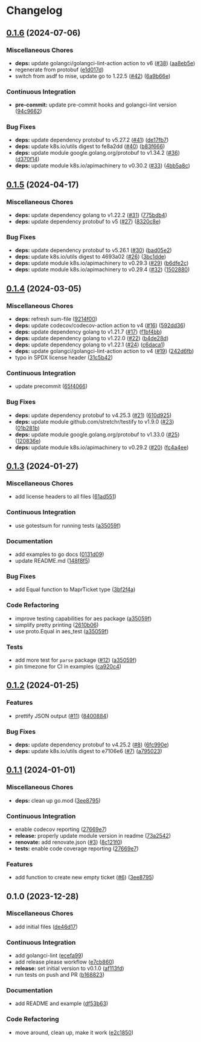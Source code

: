 # Changelog

## [0.1.6](https://github.com/nobbs/mapr-ticket-parser/compare/v0.1.5...v0.1.6) (2024-07-06)


### Miscellaneous Chores

* **deps:** update golangci/golangci-lint-action action to v6 ([#38](https://github.com/nobbs/mapr-ticket-parser/issues/38)) ([aa8eb5e](https://github.com/nobbs/mapr-ticket-parser/commit/aa8eb5e772739f9bbc473931ccb2e73c7430110f))
* regenerate from protobuf ([e1d017d](https://github.com/nobbs/mapr-ticket-parser/commit/e1d017d7ba4c72261682855f26843f992c553588))
* switch from asdf to mise, update go to 1.22.5 ([#42](https://github.com/nobbs/mapr-ticket-parser/issues/42)) ([6a9b66e](https://github.com/nobbs/mapr-ticket-parser/commit/6a9b66ef06476dba546b889c6f43c487d7162d50))


### Continuous Integration

* **pre-commit:** update pre-commit hooks and golangci-lint version ([94c9662](https://github.com/nobbs/mapr-ticket-parser/commit/94c96629a596981431b7fccbb585baa3058c965a))


### Bug Fixes

* **deps:** update dependency protobuf to v5.27.2 ([#41](https://github.com/nobbs/mapr-ticket-parser/issues/41)) ([de17fb7](https://github.com/nobbs/mapr-ticket-parser/commit/de17fb77e5d698db759d6536d4a9c57d1885de91))
* **deps:** update k8s.io/utils digest to fe8a2dd ([#40](https://github.com/nobbs/mapr-ticket-parser/issues/40)) ([b83f666](https://github.com/nobbs/mapr-ticket-parser/commit/b83f6666341642fe6945eb6452d759435d40d0e6))
* **deps:** update module google.golang.org/protobuf to v1.34.2 ([#36](https://github.com/nobbs/mapr-ticket-parser/issues/36)) ([d370f14](https://github.com/nobbs/mapr-ticket-parser/commit/d370f14394a8832f6f0d07bb3d0f3ceb48d0441f))
* **deps:** update module k8s.io/apimachinery to v0.30.2 ([#33](https://github.com/nobbs/mapr-ticket-parser/issues/33)) ([4bb5a8c](https://github.com/nobbs/mapr-ticket-parser/commit/4bb5a8c6ee90a4a61cff1ce11089b0314778881a))

## [0.1.5](https://github.com/nobbs/mapr-ticket-parser/compare/v0.1.4...v0.1.5) (2024-04-17)


### Miscellaneous Chores

* **deps:** update dependency golang to v1.22.2 ([#31](https://github.com/nobbs/mapr-ticket-parser/issues/31)) ([775bdb4](https://github.com/nobbs/mapr-ticket-parser/commit/775bdb4c433990df96736e4c6d924a507fae0d4c))
* **deps:** update dependency protobuf to v5 ([#27](https://github.com/nobbs/mapr-ticket-parser/issues/27)) ([8320c8e](https://github.com/nobbs/mapr-ticket-parser/commit/8320c8e02f5a5dfcdb3e11780446327678da1515))


### Bug Fixes

* **deps:** update dependency protobuf to v5.26.1 ([#30](https://github.com/nobbs/mapr-ticket-parser/issues/30)) ([bad05e2](https://github.com/nobbs/mapr-ticket-parser/commit/bad05e2a1b04d98a1284ac4272a52fd5d1c77162))
* **deps:** update k8s.io/utils digest to 4693a02 ([#26](https://github.com/nobbs/mapr-ticket-parser/issues/26)) ([3bc1dde](https://github.com/nobbs/mapr-ticket-parser/commit/3bc1dde8ad248f458c358429be3ac2c51e5815ba))
* **deps:** update module k8s.io/apimachinery to v0.29.3 ([#29](https://github.com/nobbs/mapr-ticket-parser/issues/29)) ([b6dfe2c](https://github.com/nobbs/mapr-ticket-parser/commit/b6dfe2c3bedf74ee4160c4bd813200b4c02df385))
* **deps:** update module k8s.io/apimachinery to v0.29.4 ([#32](https://github.com/nobbs/mapr-ticket-parser/issues/32)) ([1502880](https://github.com/nobbs/mapr-ticket-parser/commit/1502880407fcc541ffbdcfd26c1d755bbfcf855c))

## [0.1.4](https://github.com/nobbs/mapr-ticket-parser/compare/v0.1.3...v0.1.4) (2024-03-05)


### Miscellaneous Chores

* **deps:** refresh sum-file ([9214f00](https://github.com/nobbs/mapr-ticket-parser/commit/9214f00900119993b6cc9b9d942d597dded30156))
* **deps:** update codecov/codecov-action action to v4 ([#16](https://github.com/nobbs/mapr-ticket-parser/issues/16)) ([592dd36](https://github.com/nobbs/mapr-ticket-parser/commit/592dd367e6379ea56d3126a39dfd32aa60137193))
* **deps:** update dependency golang to v1.21.7 ([#17](https://github.com/nobbs/mapr-ticket-parser/issues/17)) ([f1bf4bb](https://github.com/nobbs/mapr-ticket-parser/commit/f1bf4bbf79e8a1b8d9f8d0becdda461a0c4db460))
* **deps:** update dependency golang to v1.22.0 ([#22](https://github.com/nobbs/mapr-ticket-parser/issues/22)) ([b4de28d](https://github.com/nobbs/mapr-ticket-parser/commit/b4de28db77b6395e5a04d48a75851fed45b86065))
* **deps:** update dependency golang to v1.22.1 ([#24](https://github.com/nobbs/mapr-ticket-parser/issues/24)) ([c6daca1](https://github.com/nobbs/mapr-ticket-parser/commit/c6daca173fe91667499030cbc50c657cac231e9a))
* **deps:** update golangci/golangci-lint-action action to v4 ([#19](https://github.com/nobbs/mapr-ticket-parser/issues/19)) ([242d6fb](https://github.com/nobbs/mapr-ticket-parser/commit/242d6fb620b517729d218da520647096020e592b))
* typo in SPDX license header ([31c5b42](https://github.com/nobbs/mapr-ticket-parser/commit/31c5b4231c11ad9ef541d79172fa84730516b4a8))


### Continuous Integration

* update precommit ([65f4066](https://github.com/nobbs/mapr-ticket-parser/commit/65f4066d719bc9abf9efb0734a198a3ca372ff8f))


### Bug Fixes

* **deps:** update dependency protobuf to v4.25.3 ([#21](https://github.com/nobbs/mapr-ticket-parser/issues/21)) ([610d925](https://github.com/nobbs/mapr-ticket-parser/commit/610d925b1ca5d65c4212b1858c4a5c2179574828))
* **deps:** update module github.com/stretchr/testify to v1.9.0 ([#23](https://github.com/nobbs/mapr-ticket-parser/issues/23)) ([01b281b](https://github.com/nobbs/mapr-ticket-parser/commit/01b281b0f3f97199e39ca53483303c531e5254c6))
* **deps:** update module google.golang.org/protobuf to v1.33.0 ([#25](https://github.com/nobbs/mapr-ticket-parser/issues/25)) ([120836e](https://github.com/nobbs/mapr-ticket-parser/commit/120836e5c14bcf60b70a4adc2dff8de7b4cc2ed7))
* **deps:** update module k8s.io/apimachinery to v0.29.2 ([#20](https://github.com/nobbs/mapr-ticket-parser/issues/20)) ([fc4a4ee](https://github.com/nobbs/mapr-ticket-parser/commit/fc4a4eec5e937bfc19c11bdadb4d72b40f34271c))

## [0.1.3](https://github.com/nobbs/mapr-ticket-parser/compare/v0.1.2...v0.1.3) (2024-01-27)


### Miscellaneous Chores

* add license headers to all files ([61ad551](https://github.com/nobbs/mapr-ticket-parser/commit/61ad551ba423527de066eb8baaa0d979f1632401))


### Continuous Integration

* use gotestsum for running tests ([a35059f](https://github.com/nobbs/mapr-ticket-parser/commit/a35059f80852dc17d6120e99b6e0c6879b6e99c8))


### Documentation

* add examples to go docs ([0131d09](https://github.com/nobbs/mapr-ticket-parser/commit/0131d099b2c6fa6af346063fde271e9e729a5d17))
* update README.md ([148f8f5](https://github.com/nobbs/mapr-ticket-parser/commit/148f8f57272badf33f096399134274529d618399))


### Bug Fixes

* add Equal function to MaprTicket type ([3bf2f4a](https://github.com/nobbs/mapr-ticket-parser/commit/3bf2f4a34f6bea4274cdd138bae0abe3c203717d))


### Code Refactoring

* improve testing capabilities for aes package ([a35059f](https://github.com/nobbs/mapr-ticket-parser/commit/a35059f80852dc17d6120e99b6e0c6879b6e99c8))
* simplify pretty printing ([2610b06](https://github.com/nobbs/mapr-ticket-parser/commit/2610b06070144531cedb3b071dfb6f384049de05))
* use proto.Equal in aes_test ([a35059f](https://github.com/nobbs/mapr-ticket-parser/commit/a35059f80852dc17d6120e99b6e0c6879b6e99c8))


### Tests

* add more test for `parse` package ([#12](https://github.com/nobbs/mapr-ticket-parser/issues/12)) ([a35059f](https://github.com/nobbs/mapr-ticket-parser/commit/a35059f80852dc17d6120e99b6e0c6879b6e99c8))
* pin timezone for CI in examples ([ca920c4](https://github.com/nobbs/mapr-ticket-parser/commit/ca920c4031ed897edf40073813f86e9cddf7d626))

## [0.1.2](https://github.com/nobbs/mapr-ticket-parser/compare/v0.1.1...v0.1.2) (2024-01-25)


### Features

* prettify JSON output ([#11](https://github.com/nobbs/mapr-ticket-parser/issues/11)) ([8400884](https://github.com/nobbs/mapr-ticket-parser/commit/8400884758d9f123b75717313bf1f2a007bd435a))


### Bug Fixes

* **deps:** update dependency protobuf to v4.25.2 ([#8](https://github.com/nobbs/mapr-ticket-parser/issues/8)) ([6fc990e](https://github.com/nobbs/mapr-ticket-parser/commit/6fc990ed54b90ff85ea7e61622fcaae919f6e358))
* **deps:** update k8s.io/utils digest to e7106e6 ([#7](https://github.com/nobbs/mapr-ticket-parser/issues/7)) ([a795023](https://github.com/nobbs/mapr-ticket-parser/commit/a795023c36df490e16ec9f8c8ddcec2cc7363ae3))

## [0.1.1](https://github.com/nobbs/mapr-ticket-parser/compare/v0.1.0...v0.1.1) (2024-01-01)


### Miscellaneous Chores

* **deps:** clean up go.mod ([3ee8795](https://github.com/nobbs/mapr-ticket-parser/commit/3ee8795ab7cc6712997a8240b7d522ffe5f690f3))


### Continuous Integration

* enable codecov reporting ([27669e7](https://github.com/nobbs/mapr-ticket-parser/commit/27669e7885049cdcf67f5a9537820d101d1d3851))
* **release:** properly update module version in readme ([73a2542](https://github.com/nobbs/mapr-ticket-parser/commit/73a25421f5c8ded3df87e22810a641097cc9fe17))
* **renovate:** add renovate.json ([#3](https://github.com/nobbs/mapr-ticket-parser/issues/3)) ([8c121f0](https://github.com/nobbs/mapr-ticket-parser/commit/8c121f01df35309745f5e803fefea85d61bba66e))
* **tests:** enable code coverage reporting ([27669e7](https://github.com/nobbs/mapr-ticket-parser/commit/27669e7885049cdcf67f5a9537820d101d1d3851))


### Features

* add function to create new empty ticket ([#6](https://github.com/nobbs/mapr-ticket-parser/issues/6)) ([3ee8795](https://github.com/nobbs/mapr-ticket-parser/commit/3ee8795ab7cc6712997a8240b7d522ffe5f690f3))

## 0.1.0 (2023-12-28)


### Miscellaneous Chores

* add initial files ([de46d17](https://github.com/nobbs/mapr-ticket-parser/commit/de46d177b6b81a3f2b6d9b20b121bd2a33245584))


### Continuous Integration

* add golangci-lint ([ecefa99](https://github.com/nobbs/mapr-ticket-parser/commit/ecefa99e6b12f967bdd3805b301f26f6a07dfd27))
* add release please workflow ([e7cb860](https://github.com/nobbs/mapr-ticket-parser/commit/e7cb860dc9e1815b4f34cc59fdefe82ffc9578f2))
* **release:** set initial version to v0.1.0 ([af113fd](https://github.com/nobbs/mapr-ticket-parser/commit/af113fd2be13d5eb88d79140825a21ca18b5667f))
* run tests on push and PR ([b168823](https://github.com/nobbs/mapr-ticket-parser/commit/b168823fe8f474170c5e73654e9d11180b5c5564))


### Documentation

* add README and example ([df53b63](https://github.com/nobbs/mapr-ticket-parser/commit/df53b63410e87586273a4b6a7aa42e7ff9fb4c4d))


### Code Refactoring

* move around, clean up, make it work ([e2c1850](https://github.com/nobbs/mapr-ticket-parser/commit/e2c18505a4db609f98d5362d2d962c51b6a8c452))
